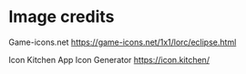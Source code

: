 # Image credits

Game-icons.net
https://game-icons.net/1x1/lorc/eclipse.html

Icon Kitchen
App Icon Generator
https://icon.kitchen/

